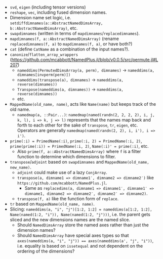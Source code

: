 - `svd`, `eigen` (including tensor versions)
- `reshape`, `vec`, including fused dimension names.
- Dimension name set logic, i.e. `setdiffdimnames(a::AbstractNamedDimsArray, b::AbstractNamedDimsArray)`, etc.
- `swapdimnames` (written in terms of `mapdimnames`/`replacedimnames`).
- `mapdimnames(f, a::AbstractNamedDimsArray)` (rename `replacedimnames(f, a)` to `mapdimnames(f, a)`, or have both?)
- `cat` (define `CatName` as a combination of the input names?).
- `canonize`/`flatten_array_wrappers` (https://github.com/mcabbott/NamedPlus.jl/blob/v0.0.5/src/permute.jl#L207)
  - `nameddims(PermutedDimsArray(a, perm), dimnames)` -> `nameddims(a, dimnames[invperm(perm)])`
  - `nameddims(transpose(a), dimnames)` -> `nameddims(a, reverse(dimnames))`
  - `Transpose(nameddims(a, dimnames))` -> `nameddims(a, reverse(dimnames))`
  - etc.
- `MappedName(old_name, name)`, acts like `Name(name)` but keeps track of the old name.
  - `namedmap(a, ::Pair...)`: `namedmap(named(randn(2, 2, 2, 2), i, j, k, l), i => k, j => l)`
    represents that the names map back and forth to each other for the sake of `transpose`,
    `tr`, `eigen`, etc. Operators are generally `namedmap(named(randn(2, 2), i, i'), i => i')`.
- `prime(:i) = PrimedName(:i)`, `prime(:i, 2) = PrimedName(:i, 2)`, `prime(prime(:i)) = PrimedName(:i, 2)`,
  `Name(:i)' = prime(:i)`, etc.
    - Also `prime(f, a::AbstractNamedDimsArray)` where `f` is a filter function to determine
      which dimensions to filter.
- `transpose`/`adjoint` based on `swapdimnames` and `MappedName(old_name, new_name)`.
  - `adjoint` could make use of a lazy `ConjArray`.
  - `transpose(a, dimname1 => dimname1′, dimname2 => dimname2′)` like `https://github.com/mcabbott/NamedPlus.jl`.
    - Same as `replacedims(a, dimname1 => dimname1′, dimname1′ => dimname1, dimname2 => dimname2′, dimname2′ => dimname2)`.
  - `transpose(f, a)` like the function form of `replace`.
- `tr` based on `MappedName(old_name, name)`.
- Slicing: `nameddims(a, "i", "j")[1:2, 1:2] = nameddims(a[1:2, 1:2], Name(named(1:2, "i")), Name(named(1:2, "j")))`, i.e.
  the parent gets sliced and the new dimensions names are the named slice.
  - Should `NamedDimsArray` store the named axes rather than just the dimension names?
  - Should `NamedDimsArray` have special axes types so that `axes(nameddims(a, "i", "j")) == axes(nameddims(a', "j", "i"))`,
    i.e. equality is based on `issetequal` and not dependent on the ordering of the dimensions?
